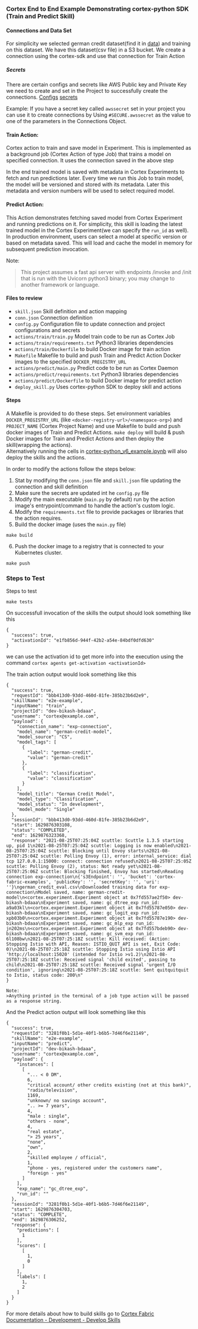 ### Cortex End to End Example Demonstrating cortex-python SDK (Train and Predict Skill)

#### Connections and Data Set
For simplicity we selected german credit dataset(find it in [data](data)) and training on this dataset. 
We have this dataset(csv file) in a S3 bucket.
We create a connection using the cortex-sdk and use that connection for Train Action
##### Secrets 
There are certain configs and secrets like AWS Public key and Private Key we need to create and set in the Project to successfully create the connections. [Configs](https://github.com/CognitiveScale/cortex-fabric-examples/blob/5cd95021cc6ba62315e3ee23756cb3e5a98fe301/EndToEndExample/deploy_skill.py#L31-L35)
[secrets](https://github.com/CognitiveScale/cortex-fabric-examples/blob/5cd95021cc6ba62315e3ee23756cb3e5a98fe301/EndToEndExample/deploy_skill.py#L66)

Example: If you have a secret key called `awssecret` set in your project you can use it to create connections by Using `#SECURE.awssecret` as the value to one of the parameters in the Connections Object.

#### Train Action: 
Cortex action to train and save model in Experiment. 
This is implemented as a background job (Cortex Action of type Job) that trains a model on specified connection.
It uses the connection saved in the above step

In the end trained model is saved with metadata in Cortex Experiments to fetch and run predictions later.
Every time we run this Job to train model, the model will be versioned and stored with its metadata. 
Later this metadata and version numbers will be used to select required model.

#### Predict Action: 
This Action demonstrates fetching saved model from Cortex Experiment and running predictions on it. 
For simplicity, this skill is loading the latest trained model in the Cortex Experiment(we can specify the `run_id` as well). 
In production environment, users can select a model at specific version or based on metadata saved. 
This will load and cache the model in memory for subsequent prediction invocation.

Note:
>This project assumes a fast api server with endpoints /invoke and /init that is run with the Uvicorn python3 binary; 
you may change to another framework or language.

#### Files to review
* `skill.json` Skill definition and action mapping
* `conn.json` Connection definition
* `config.py` Configuration file to update connection and project configurations and secrets
* `actions/train/train.py` Model train code to be run as Cortex Job
* `actions/train/requirements.txt` Python3 libraries dependencies
* `actions/train/Dockerfile` to build Docker image for train action
* `Makefile` Makefile to build and push Train and Predict Action Docker images to the specified `DOCKER_PREGISTRY_URL`
* `actions/predict/main.py` Predict code to be run as Cortex Daemon
* `actions/predict/requirements.txt` Python3 libraries dependencies
* `actions/predict/Dockerfile` to build Docker image for predict action
* `deploy_skill.py` Uses cortex-python SDK to deploy skill and actions

#### Steps

A Makefile is provided to do these steps. Set environment variables `DOCKER_PREGISTRY_URL` (like `<docker-registry-url>/<namespace-org>`) and `PROJECT_NAME` (Cortex Project Name) and use Makefile to build and push docker images of Train and Predict Actions.
`make deploy` will build & push Docker images for Train and Predict Actions and then deploy the skill(wrapping the actions).  
Alternatively running the cells in [cortex-python_v6_example.ipynb](cortex-python_v6_example.ipynb)
will also deploy the skills and the actions.

In order to modify the actions follow the steps below: 

1. Stat by modifying the `conn.json` file and `skill.json` file updating the connection and skill definition
2. Make sure the secrets are updated int he `config.py` file
3. Modify the main executable (`main.py` by default) run by the action image's entrypoint/command to handle the action's custom logic.
4. Modify the `requirements.txt` file to provide packages or libraries that the action requires.
5. Build the docker image (uses the `main.py` file)
  ```
  make build
  ```
6. Push the docker image to a registry that is connected to your Kubernetes cluster.
  ```
  make push
  ```

### Steps to Test

Steps to test

```make tests```

On successfull invocation of the skills the output should look something like this
```
{
  "success": true,
  "activationId": "e1fb856d-944f-42b2-a54e-84bdf0dfd630"
}
```
we can use the activation id to get more info into the execution using the command `cortex agents get-activation <activationId>`

The train action output would look something like this
```
{
  "success": true,
  "requestId": "bbb413d0-93dd-460d-81fe-385b23b6d2e9",
  "skillName": "e2e-example",
  "inputName": "train",
  "projectId": "dev-bikash-bdaaa",
  "username": "cortex@example.com",
  "payload": {
    "connection_name": "exp-connection",
    "model_name": "german-credit-model",
    "model_source": "CS",
    "model_tags": [
      {
        "label": "german-credit",
        "value": "german-credit"
      },
      {
        "label": "classification",
        "value": "classification"
      }
    ],
    "model_title": "German Credit Model",
    "model_type": "Classification",
    "model_status": "In development",
    "model_mode": "Single"
  },
  "sessionId": "bbb413d0-93dd-460d-81fe-385b23b6d2e9",
  "start": 1629876303108,
  "status": "COMPLETED",
  "end": 1629876323368,
  "response": "2021-08-25T07:25:04Z scuttle: Scuttle 1.3.5 starting up, pid 1\n2021-08-25T07:25:04Z scuttle: Logging is now enabled\n2021-08-25T07:25:04Z scuttle: Blocking until Envoy starts\n2021-08-25T07:25:04Z scuttle: Polling Envoy (1), error: internal_service: dial tcp 127.0.0.1:15000: connect: connection refused\n2021-08-25T07:25:05Z scuttle: Polling Envoy (2), status: Not ready yet\n2021-08-25T07:25:06Z scuttle: Blocking finished, Envoy has started\nReading connection exp-connection\n{'s3Endpoint': '', 'bucket': 'cortex-fabric-examples', 'publicKey': '', 'secretKey': '', 'uri': ''}\ngerman_credit_eval.csv\nDownloaded training data for exp-connection\nModel saved, name: german-credit-model\n<cortex.experiment.Experiment object at 0x7fd557ae2f50> dev-bikash-bdaaa\nExperiment saved, name: gc_dtree_exp run_id: a9a03kl\n<cortex.experiment.Experiment object at 0x7fd55787e050> dev-bikash-bdaaa\nExperiment saved, name: gc_logit_exp run_id: xpb03b0\n<cortex.experiment.Experiment object at 0x7fd55787e190> dev-bikash-bdaaa\nExperiment saved, name: gc_mlp_exp run_id: jn202ms\n<cortex.experiment.Experiment object at 0x7fd557bdeb90> dev-bikash-bdaaa\nExperiment saved, name: gc_svm_exp run_id: 6l108bw\n2021-08-25T07:25:18Z scuttle: Kill received: (Action: Stopping Istio with API, Reason: ISTIO_QUIT_API is set, Exit Code: 0)\n2021-08-25T07:25:18Z scuttle: Stopping Istio using Istio API 'http://localhost:15020' (intended for Istio >v1.2)\n2021-08-25T07:25:18Z scuttle: Received signal 'child exited', passing to child\n2021-08-25T07:25:18Z scuttle: Received signal 'urgent I/O condition', ignoring\n2021-08-25T07:25:18Z scuttle: Sent quitquitquit to Istio, status code: 200\n"
}

Note:
>Anything printed in the terminal of a job type action will be passed as a response string.

```
And the Predict action output will look something like this
```
{
  "success": true,
  "requestId": "3281f0b1-5d1e-40f1-b6b5-7d46f6e21149",
  "skillName": "e2e-example",
  "inputName": "predict",
  "projectId": "dev-bikash-bdaaa",
  "username": "cortex@example.com",
  "payload": {
    "instances": [
      [
        "... < 0 DM",
        6,
        "critical account/ other credits existing (not at this bank)",
        "radio/television",
        1169,
        "unknown/ no savings account",
        ".. >= 7 years",
        4,
        "male : single",
        "others - none",
        4,
        "real estate",
        "> 25 years",
        "none",
        "own",
        2,
        "skilled employee / official",
        1,
        "phone - yes, registered under the customers name",
        "foreign - yes"
      ]
    ],
    "exp_name": "gc_dtree_exp",
    "run_id": ""
  },
  "sessionId": "3281f0b1-5d1e-40f1-b6b5-7d46f6e21149",
  "start": 1629876304703,
  "status": "COMPLETE",
  "end": 1629876306252,
  "response": {
    "predictions": [
      1
    ],
    "scores": [
      [
        1,
        0
      ]
    ],
    "labels": [
      1,
      2
    ]
  }
}
```



For more details about how to build skills go to [Cortex Fabric Documentation - Development - Develop Skills](https://cognitivescale.github.io/cortex-fabric/docs/build-skills/define-skills)
